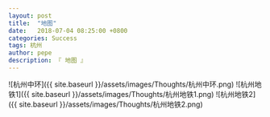 ```yaml
---
layout: post
title:  "地图"
date:   2018-07-04 08:25:00 +0800
categories: Success
tags: 杭州
author: pepe
description: 『 地图 』
---
```



![杭州中环]({{ site.baseurl }}/assets/images/Thoughts/杭州中环.png)
![杭州地铁1]({{ site.baseurl }}/assets/images/Thoughts/杭州地铁1.png)
![杭州地铁2]({{ site.baseurl }}/assets/images/Thoughts/杭州地铁2.png)

